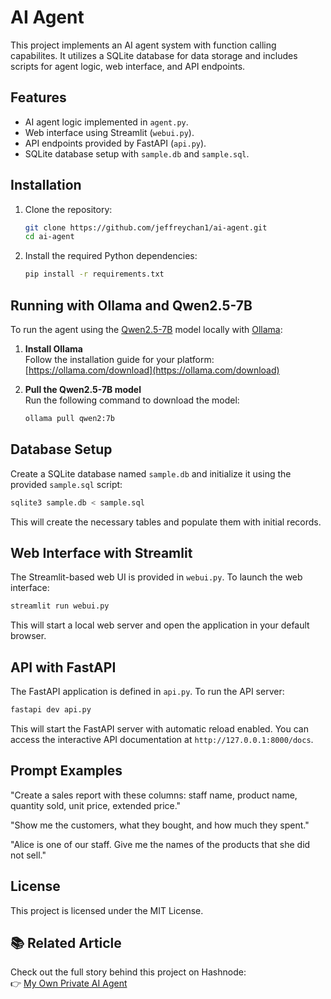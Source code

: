 # AI Agent

This project implements an AI agent system with function calling capabilites. It utilizes a SQLite database for data storage and includes scripts for agent logic, web interface, and API endpoints.

## Features

- AI agent logic implemented in `agent.py`.
- Web interface using Streamlit (`webui.py`).
- API endpoints provided by FastAPI (`api.py`).
- SQLite database setup with `sample.db` and `sample.sql`.

## Installation

1. Clone the repository:

   ```bash
   git clone https://github.com/jeffreychan1/ai-agent.git
   cd ai-agent
   ```

2. Install the required Python dependencies:

   ```bash
   pip install -r requirements.txt
   ```

## Running with Ollama and Qwen2.5-7B

To run the agent using the [Qwen2.5-7B](https://ollama.com/library/qwen2:7b) model locally with [Ollama](https://ollama.com):

1. **Install Ollama**  
   Follow the installation guide for your platform: [https://ollama.com/download](https://ollama.com/download)

2. **Pull the Qwen2.5-7B model**  
   Run the following command to download the model:
   ```bash
   ollama pull qwen2:7b
   ```

## Database Setup

Create a SQLite database named `sample.db` and initialize it using the provided `sample.sql` script:

```bash
sqlite3 sample.db < sample.sql
```

This will create the necessary tables and populate them with initial records.

## Web Interface with Streamlit

The Streamlit-based web UI is provided in `webui.py`. To launch the web interface:

```bash
streamlit run webui.py
```

This will start a local web server and open the application in your default browser.

## API with FastAPI

The FastAPI application is defined in `api.py`. To run the API server:

```bash
fastapi dev api.py
```

This will start the FastAPI server with automatic reload enabled. You can access the interactive API documentation at `http://127.0.0.1:8000/docs`.

## Prompt Examples

"Create a sales report with these columns: staff name, product name, quantity sold, unit price, extended price."

"Show me the customers, what they bought, and how much they spent."

"Alice is one of our staff. Give me the names of the products that she did not sell."

## License

This project is licensed under the MIT License.

## 📚 Related Article

Check out the full story behind this project on Hashnode:  
👉 [My Own Private AI Agent](https://jeffreychan.hashnode.dev/my-own-private-ai-agent)
